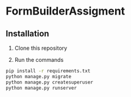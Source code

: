 # FormBuilderAssigment

## Installation
1. Clone this repository

2. Run the commands

```bash
pip install -r requirements.txt
python manage.py migrate
python manage.py createsuperuser
python manage.py runserver
```
